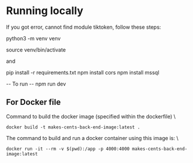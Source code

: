 # Running locally
If you got error, cannot find module tiktoken, follow these steps:

python3 -m venv venv

source venv/bin/activate

and 

pip install -r requirements.txt
npm install cors
npm install mssql

-- To run --
npm run dev

## For Docker file
Command to build the docker image (specified within the dockerfile) \
```
docker build -t makes-cents-back-end-image:latest .
```

The command to build and run a docker container using this image is: \
```
docker run -it --rm -v $(pwd):/app -p 4000:4000 makes-cents-back-end-image:latest
```